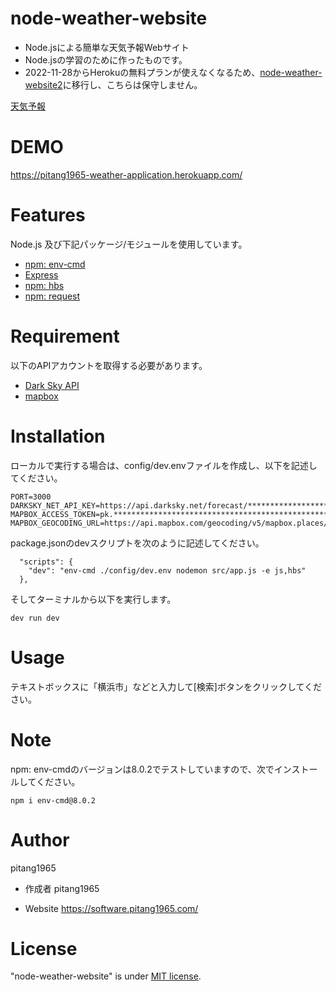 # node-weather-website
* Node.jsによる簡単な天気予報Webサイト
* Node.jsの学習のために作ったものです。
* 2022-11-28からHerokuの無料プランが使えなくなるため、[node-weather-website2](https://github.com/pitang1965/node-weather-website2)に移行し、こちらは保守しません。

[天気予報](https://user-images.githubusercontent.com/47315420/93012424-44416200-f5db-11ea-992b-49cf9e40a948.gif)

# DEMO
https://pitang1965-weather-application.herokuapp.com/

# Features
Node.js 及び下記パッケージ/モジュールを使用しています。
* [npm: env-cmd](https://www.npmjs.com/package/env-cmd)
* [Express](http://expressjs.com/)
* [npm: hbs](https://www.npmjs.com/package/hbs)
* [npm: request](https://www.npmjs.com/package/request)
 
# Requirement
以下のAPIアカウントを取得する必要があります。
* [Dark Sky API](https://darksky.net/dev)
* [mapbox](https://www.mapbox.com/)
 
# Installation
ローカルで実行する場合は、config/dev.envファイルを作成し、以下を記述してください。
```
PORT=3000
DARKSKY_NET_API_KEY=https://api.darksky.net/forecast/********************************/
MAPBOX_ACCESS_TOKEN=pk.*******************************************************************.**********************
MAPBOX_GEOCODING_URL=https://api.mapbox.com/geocoding/v5/mapbox.places/
```
package.jsonのdevスクリプトを次のように記述してください。
```
  "scripts": {
    "dev": "env-cmd ./config/dev.env nodemon src/app.js -e js,hbs"
  },
```
そしてターミナルから以下を実行します。 
```
dev run dev
```
 
# Usage
テキストボックスに「横浜市」などと入力して[検索]ボタンをクリックしてください。
 
# Note
npm: env-cmdのバージョンは8.0.2でテストしていますので、次でインストールしてください。
```
npm i env-cmd@8.0.2
```
 
# Author
pitang1965
 
* 作成者
pitang1965

* Website
https://software.pitang1965.com/
 
# License
"node-weather-website" is under [MIT license](https://en.wikipedia.org/wiki/MIT_License).
